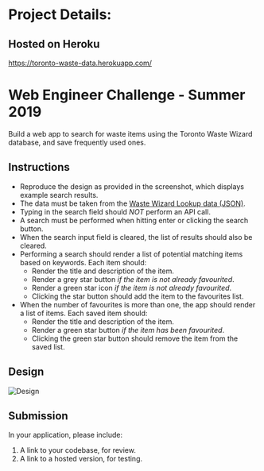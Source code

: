 

# Project Details:
## Hosted on Heroku
https://toronto-waste-data.herokuapp.com/


# Web Engineer Challenge - Summer 2019

Build a web app to search for waste items using the Toronto Waste Wizard database, and save frequently used ones.

## Instructions
- Reproduce the design as provided in the screenshot, which displays example search results.
- The data must be taken from the [Waste Wizard Lookup data (JSON)](https://www.toronto.ca/city-government/data-research-maps/open-data/open-data-catalogue/#5ed40494-a290-7807-d5da-09ab6a56fca2).
- Typing in the search field should *NOT* perform an API call.
- A search must be performed when hitting enter or clicking the search button.
- When the search input field is cleared, the list of results should also be cleared. 
- Performing a search should render a list of potential matching items based on keywords. Each item should:
   - Render the title and description of the item.
   - Render a grey star button *if the item is not already favourited*.
   - Render a green star icon *if the item is not already favourited*.
   - Clicking the star button should add the item to the favourites list.
- When the number of favourites is more than one, the app should render a list of items. Each saved item should:
   - Render the title and description of the item.
   - Render a green star button *if the item has been favourited*.
   - Clicking the green star button should remove the item from the saved list.

## Design

![Design](http://cdn.shopify.com/static/web-eng-challenge-summer-2019/design.png)

## Submission

In your application, please include: 

1. A link to your codebase, for review.
2. A link to a hosted version, for testing.
